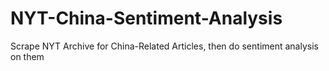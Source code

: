 # NYT-China-Sentiment-Analysis
 Scrape NYT Archive for China-Related Articles, then do sentiment analysis on them
